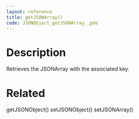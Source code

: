 ```yaml
---
layout: reference
title: getJSONArray()
code: JSONObject_getJSONArray_.pde
---
```


# Description

Retrieves the JSONArray with the associated key.

# Related

getJSONObject()
setJSONObject()
setJSONArray()
